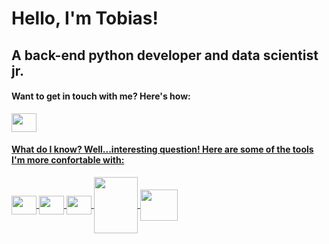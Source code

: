 <head>
<h1 alight="center">Hello, I'm Tobias!</h1>
<h2 alight="center">A back-end python developer and data scientist jr.</h2>
</head>
  
<baody>  
<h4 alight="left">Want to get in touch with me? Here's how:</h4>
<p>
  <a href="https://www.linkedin.com/in/tobias-sirianni/" target="blank"><img align= "center" height="30" width="40" src="https://cdn.jsdelivr.net/gh/devicons/devicon/icons/linkedin/linkedin-original.svg" />
</p>

<h4 alight="left">What do I know? Well...interesting question! Here are some of the tools I'm more confortable with:</h4>
  <div style="display: inline_block">
  <img align= "center" height="30" width="40" src="https://cdn.jsdelivr.net/gh/devicons/devicon/icons/python/python-original.svg" />
  <img align= "center" height="30" width="40" src="https://cdn.jsdelivr.net/gh/devicons/devicon/icons/git/git-original.svg" />
  <img align= "center" height="30" width="40" src="https://cdn.jsdelivr.net/gh/devicons/devicon/icons/vscode/vscode-original.svg" />
  <img align= "center" height="90" width="70" src="https://cdn.jsdelivr.net/gh/devicons/devicon/icons/numpy/numpy-original-wordmark.svg" />
  <img align= "center" height="50" width="60" background-color="white" src="https://cdn.jsdelivr.net/gh/devicons/devicon/icons/pandas/pandas-original-wordmark.svg" />
  <i class="devicon-pandas-original-wordmark"></i>


  </div>
</body>



